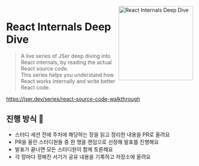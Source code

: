 <img src="https://github.com/user-attachments/assets/debdb00f-5fa7-45d0-8ed1-73e5d09c079c" alt="React Internals Deep Dive" align="right" width="200" />

# React Internals Deep Dive

> A live series of JSer deep diving into React internals, by reading the actual React source code.  
> This series helps you understand how React works internally and write better React code.

https://jser.dev/series/react-source-code-walkthrough

<!--
## 일정 📅

|   일정    |                목차                 |
| :-------: | :---------------------------------: |
| 25.01.20 | 1 - The Overview of React internals |
-->

## 진행 방식 🌌

* 스터디 세션 전에 주차에 해당하는 장을 읽고 정리한 내용을 PR로 올려요
* PR을 올린 스터디원들 중 한 명을 랜덤으로 선정해 발표를 진행해요
* 발표가 끝나면 모든 스터디원이 함께 토론해요
* 각 장마다 정해진 서기가 공유 내용을 기록하고 저장소에 올려요
